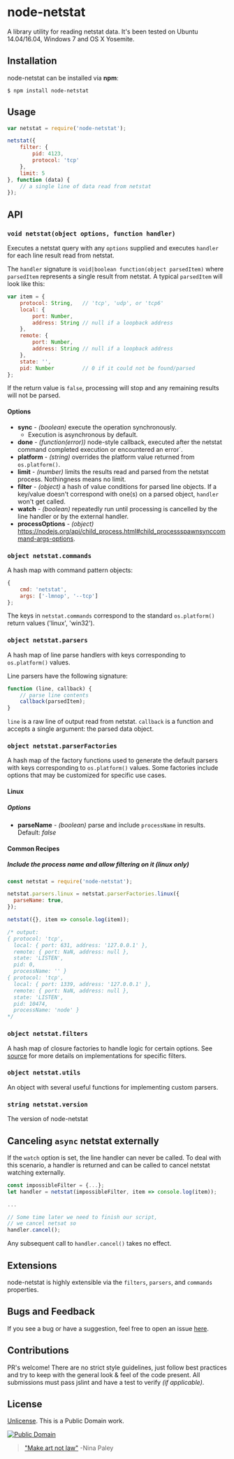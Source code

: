 # node-netstat

A library utility for reading netstat data. It's been tested on Ubuntu 14.04/16.04, Windows 7 and OS X Yosemite.

## Installation

node-netstat can be installed via **npm**:

	$ npm install node-netstat

## Usage

```js
var netstat = require('node-netstat');

netstat({
	filter: {
		pid: 4123,
		protocol: 'tcp'
	},
	limit: 5
}, function (data) {
    // a single line of data read from netstat
});
```

## API

### `void netstat(object options, function handler)`

Executes a netstat query with any `options` supplied and executes `handler` for each line result read from netstat.

The `handler` signature is `void|boolean function(object parsedItem)` where `parsedItem` represents a single result from netstat. A typical `parsedItem` will look like this:

```js
var item = {
    protocol: String,   // 'tcp', 'udp', or 'tcp6'
    local: {
		port: Number,
		address: String // null if a loopback address
	},
    remote: {
		port: Number,
		address: String // null if a loopback address
	},
    state: '',
    pid: Number         // 0 if it could not be found/parsed
};
```

If the return value is `false`, processing will stop and any remaining results will not be parsed.

#### Options

- **sync** - *(boolean)* execute the operation synchronously.
	- Execution is asynchronous by default.
- **done** - *(function(error))* node-style callback, executed after the netstat command completed execution or encountered an error`.
- **platform** - *(string)* overrides the platform value returned from `os.platform()`.
- **limit** - *(number)* limits the results read and parsed from the netstat process. Nothingness means no limit.
- **filter** - *(object)* a hash of value conditions for parsed line objects. If a key/value doesn't correspond with one(s) on a parsed object, `handler` won't get called.
- **watch** - *(boolean)* repeatedly run until processing is cancelled by the line handler or by the external handler.
- **processOptions** - *(object)* https://nodejs.org/api/child_process.html#child_processspawnsynccommand-args-options.


### `object netstat.commands`

A hash map with command pattern objects:

```js
{
	cmd: 'netstat',
	args: ['-lmnop', '--tcp']
};
```

The keys in `netstat.commands` correspond to the standard `os.platform()` return values ('linux', 'win32').

### `object netstat.parsers`

A hash map of line parse handlers with keys corresponding to `os.platform()` values.

Line parsers have the following signature:

```js
function (line, callback) {
	// parse line contents
	callback(parsedItem);
}
```

`line` is a raw line of output read from netstat. `callback` is a function and accepts a single argument: the parsed data object.

### `object netstat.parserFactories`

A hash map of the factory functions used to generate the default parsers with keys corresponding to `os.platform()` values. Some factories include options that may be customized for specific use cases.

#### Linux

##### Options

- **parseName** - *(boolean)* parse and include `processName` in results. Default: *false*

#### Common Recipes

##### Include the process name and allow filtering on it (linux only)

```js
const netstat = require('node-netstat');

netstat.parsers.linux = netstat.parserFactories.linux({
  parseName: true,
});

netstat({}, item => console.log(item));

/* output:
{ protocol: 'tcp',
  local: { port: 631, address: '127.0.0.1' },
  remote: { port: NaN, address: null },
  state: 'LISTEN',
  pid: 0,
  processName: '' }
{ protocol: 'tcp',
  local: { port: 1339, address: '127.0.0.1' },
  remote: { port: NaN, address: null },
  state: 'LISTEN',
  pid: 10474,
  processName: 'node' }
*/
```

### `object netstat.filters`

A hash map of closure factories to handle logic for certain options. See [source](https://github.com/danielkrainas/node-netstat/blob/master/lib/filters.js) for more details on implementations for specific filters.

### `object netstat.utils`

An object with several useful functions for implementing custom parsers.

### `string netstat.version`

The version of node-netstat

## Canceling `async` netstat externally

If the `watch` option is set, the line handler can never be called. To deal with this scenario, a handler is returned and can be called to cancel netstat watching externally.

```javascript
const impossibleFilter = {...};
let handler = netstat(impossibleFilter, item => console.log(item));

...

// Some time later we need to finish our script,
// we cancel netsat so
handler.cancel();
```
Any subsequent call to `handler.cancel()` takes no effect.

## Extensions

node-netstat is highly extensible via the `filters`, `parsers`, and `commands` properties.

## Bugs and Feedback

If you see a bug or have a suggestion, feel free to open an issue [here](https://github.com/danielkrainas/node-netstat/issues).

## Contributions

PR's welcome! There are no strict style guidelines, just follow best practices and try to keep with the general look & feel of the code present. All submissions must pass jslint and have a test to verify *(if applicable)*.

## License

[Unlicense](http://unlicense.org/UNLICENSE). This is a Public Domain work.

[![Public Domain](https://licensebuttons.net/p/mark/1.0/88x31.png)](http://questioncopyright.org/promise)

> ["Make art not law"](http://questioncopyright.org/make_art_not_law_interview) -Nina Paley
